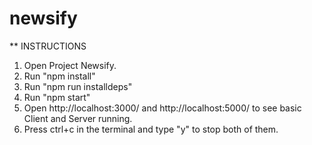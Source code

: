 # newsify

** INSTRUCTIONS 
1. Open Project Newsify.
2. Run "npm install"
2. Run "npm run installdeps"
3. Run "npm start"
4. Open http://localhost:3000/ and http://localhost:5000/ to see basic Client and Server running.
5. Press ctrl+c in the terminal and type "y" to stop both of them.
